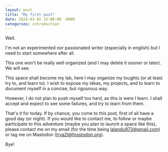 ```yaml
---
layout: post
title: "My first post"
date: 2024-03-02 15:00:00 -0000
categories: introduction
---
```


Well.

I'm not an experimented nor passionated writer (especially in english) but I need to start somewhere after all.

This one won't be really well organized (and I may delete it sooner or later). We will see.

This space shall become my lab, here I may organize my toughts (or at least try to, and learn to). I wish to expose my ideas, my projects, and to learn to document myself in a concise, but rigourous way.

However, I do not plan to push myself too hard, as this is were I learn. I shall accept and expect to see some failures, and try to learn from them.

That's it for today. If by chance, you come to this post, first of all have a good day (or night).
If you would like to contact me, to follow or maybe participate to this adventure (maybe you plan to launch a space like this), please contact me on my email (for the time being lalandu973@gmail.com) or tag me on Mastodon (trya2l@fosstodon.org).

Bye!

